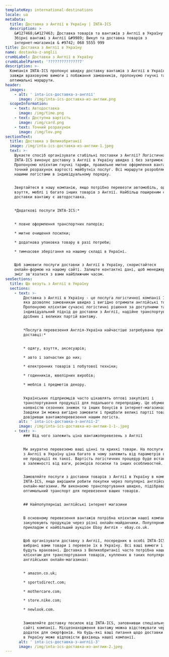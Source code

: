 ```yaml
---
templateKey: international-destinations
locale: ua
metaData:
  title: Доставка з Англії в Україну | INTA-ICS
  description: >
    &#127468;&#127463; Доставка товарів та вантажів з Англії в Україну &#9989;
    Збірні вантажі з Англії &#9989; Викуп та доставка товарів з
    інтернет-магазинів & #9742; 068 5555 999
title: Доставка з Англії в Україну
name: dostavka-z-anglii
crumbLabel: Доставка з Англії в Україну
crumbLabelParent: '??????????????7'
description: >-
  Компанія INTA-ICS пропонує швидку доставку вантажів з Англії в Україну. Ми
  завжди враховуємо вимоги і побажання замовників, пропонуємо гнучкі тарифи і
  оптимальні маршрути.
header:
  images:
    - alt: ' inta-ics-доставка-з-англії'
      image: /img/inta-ics-доставка-из-англии.png
  scopeInformation:
    - text: Автодоставка
      image: /img/time.png
    - text: Доступна вартість
      image: /img/card.png
    - text: Точний розрахунок
      image: /img/lov.png
sectionText:
  title: Доставка з Великобританії
  image: /img/inta-ics-доставка-из-англии-1.jpeg
  text: >-
    Шукаєте спосіб організувати стабільні поставки з Англії? Логістична компанія
    INTA-ICS виконує доставку з Англії в Україну швидко і без затримок.
    Пропонуємо клієнтам гнучкі тарифи, правильне митне оформлення вантажу і
    точний розрахунок вартості майбутніх послуг. Всі маршрути розробляються
    нашими логістами в індивідуальному порядку.


    Звертайтеся в нашу компанію, якщо потрібно перевезти автомобіль, одяг,
    взуття, меблі і багато інших товарів з Англії. Найбільш поширеним способом
    доставки вантажу є автодоставка.


    *Додаткові послуги INTA-ICS:*


    * повне оформлення транспортних паперів;

    * митне очищення посилки;

    * додаткова упаковка товару в разі потреби;

    * тимчасове зберігання на нашому складі в Україні.


    Щоб замовити послуги доставки з Англії в Україну, скористайтеся
    онлайн-формою на нашому сайті. Залиште контактні дані, щоб менеджер INTA-ICS
    зміг зв'язатися з вами найближчим часом.
seoSections:
  title: Що везуть з Англії в Україну
  sections:
    - text: >-
        Доставка з Англії в Україну - це послуга логістичної компанії INTA-ICS,
        яка дозволяє замовникам швидко і вигідно отримати англійські товари.
        Пропонуємо клієнтам сучасні логістичні рішення за доступними тарифами,
        індивідуальний підхід до доставки з Англії, надійне транспортування
        дрібних і великих партій вантажу.


        *Послуга перевезення Англія-Україна найчастіше затребувана при
        доставці:*


        * одягу, взуття, аксесуарів;

        * авто і запчастин до них;

        * електронних товарів і побутової техніки;

        * годинників, ювелірних виробів;

        * меблів і предметів декору.


        Українських підприємців часто цікавлять оптові закупівлі і
        транспортування продукції для подальшого перепродажу. Це обумовлено
        наявністю сезонних знижок та інших бонусів в інтернет-магазинах Англії.
        Завдяки їм можна вигідно замовити і придбати великі партії товарів,
        довіривши вантажоперевезення нашим логіста.
      alt: ' inta-ics-доставка-з-англії-2'
      image: /img/inta-ics-доставка-из-англии-1-1-.jpeg
    - text: >-
        ### Від чого залежить ціна вантажоперевезень з Англії


        Ми акуратно перевеземо ваші цінні та крихкі товари. На послуги доставки
        з Англії в Україну ціна багато в чому залежить від параметрів вантажу, а
        не продукції як такої. Вартість логістичних процедур буде встановлена
        ​​в залежності від ваги, розмірів посилки та інших особливостей.


        Замовляйте послуги з доставки товарів з Англії в Україну в компанії
        INTA-ICS, якщо вирішили робити покупки через популярні англійські
        онлайн-магазини. Ми виконаємо транспортування швидко, підібравши
        оптимальний транспорт для перевезення ваших товарів.


        ## Найпопулярніші англійські інтернет магазини


        В основному перевезення вантажів потрібна клієнтам нашої компанії, які
        закуповують продукцію через різні онлайн-майданчики. Популярним
        прикладом є найбільший аукціон Ebay Англія - ​​ebay.co.uk.


        Щоб організувати доставку з Англії, посередник в особі INTA-ICS викупить
        вибрані вами товари і перевезе їх в Україну. Всі ваші вимоги і побажання
        будуть враховані. Доставка з Великобританії часто потрібна нашим
        клієнтам для транспортування товарів, куплених в таких популярних
        англійських онлайн-магазинах:


        * amazon.co.uk;

        * sportsdirect.com;

        * mothercare.com;

        * store.nike.com;

        * newlook.com.


        Замовляйте доставку посилок від INTA-ICS, заповнивши спеціальну форму на
        сайті компанії. Місцезнаходження вантажу можна відстежувати через
        додаток для смартфонів. На будь-які ваші питання щодо доставки з Англії
        в Україну може відповісти фахівець нашої компанії.
      alt: ' inta-ics-доставка-з-англії-3'
      image: /img/inta-ics-доставка-из-англии-2.jpeg
---
```

